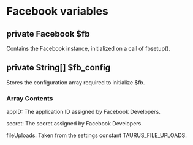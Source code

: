 # Facebook variables

## private Facebook $fb

Contains the Facebook instance, initialized on a call of fbsetup().

## private String[] $fb_config

Stores the configuration array required to initialize $fb.

### Array Contents

appID: The application ID assigned by Facebook Developers.

secret: The secret assigned by Facebook Developers.

fileUploads: Taken from the settings constant TAURUS_FILE_UPLOADS.